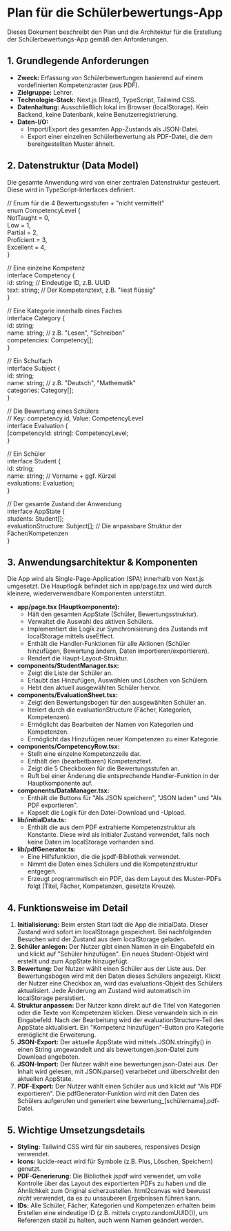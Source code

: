 # **Plan für die Schülerbewertungs-App**

Dieses Dokument beschreibt den Plan und die Architektur für die Erstellung der Schülerbewertungs-App gemäß den Anforderungen.

## **1\. Grundlegende Anforderungen**

* **Zweck:** Erfassung von Schülerbewertungen basierend auf einem vordefinierten Kompetenzraster (aus PDF).  
* **Zielgruppe:** Lehrer.  
* **Technologie-Stack:** Next.js (React), TypeScript, Tailwind CSS.  
* **Datenhaltung:** Ausschließlich lokal im Browser (localStorage). Kein Backend, keine Datenbank, keine Benutzerregistrierung.  
* **Daten-I/O:**  
  * Import/Export des gesamten App-Zustands als JSON-Datei.  
  * Export einer einzelnen Schülerbewertung als PDF-Datei, die dem bereitgestellten Muster ähnelt.

## **2\. Datenstruktur (Data Model)**

Die gesamte Anwendung wird von einer zentralen Datenstruktur gesteuert. Diese wird in TypeScript-Interfaces definiert.

// Enum für die 4 Bewertungsstufen \+ "nicht vermittelt"  
enum CompetencyLevel {  
  NotTaught \= 0,  
  Low \= 1,  
  Partial \= 2,  
  Proficient \= 3,  
  Excellent \= 4,  
}

// Eine einzelne Kompetenz  
interface Competency {  
  id: string; // Eindeutige ID, z.B. UUID  
  text: string; // Der Kompetenztext, z.B. "liest flüssig"  
}

// Eine Kategorie innerhalb eines Faches  
interface Category {  
  id: string;  
  name: string; // z.B. "Lesen", "Schreiben"  
  competencies: Competency\[\];  
}

// Ein Schulfach  
interface Subject {  
  id: string;  
  name: string; // z.B. "Deutsch", "Mathematik"  
  categories: Category\[\];  
}

// Die Bewertung eines Schülers  
// Key: competency.id, Value: CompetencyLevel  
interface Evaluation {  
  \[competencyId: string\]: CompetencyLevel;  
}

// Ein Schüler  
interface Student {  
  id: string;  
  name: string; // Vorname \+ ggf. Kürzel  
  evaluations: Evaluation;  
}

// Der gesamte Zustand der Anwendung  
interface AppState {  
  students: Student\[\];  
  evaluationStructure: Subject\[\]; // Die anpassbare Struktur der Fächer/Kompetenzen  
}

## **3\. Anwendungsarchitektur & Komponenten**

Die App wird als Single-Page-Application (SPA) innerhalb von Next.js umgesetzt. Die Hauptlogik befindet sich in app/page.tsx und wird durch kleinere, wiederverwendbare Komponenten unterstützt.

* **app/page.tsx (Hauptkomponente):**  
  * Hält den gesamten AppState (Schüler, Bewertungsstruktur).  
  * Verwaltet die Auswahl des aktiven Schülers.  
  * Implementiert die Logik zur Synchronisierung des Zustands mit localStorage mittels useEffect.  
  * Enthält die Handler-Funktionen für alle Aktionen (Schüler hinzufügen, Bewertung ändern, Daten importieren/exportieren).  
  * Rendert die Haupt-Layout-Struktur.  
* **components/StudentManager.tsx:**  
  * Zeigt die Liste der Schüler an.  
  * Erlaubt das Hinzufügen, Auswählen und Löschen von Schülern.  
  * Hebt den aktuell ausgewählten Schüler hervor.  
* **components/EvaluationSheet.tsx:**  
  * Zeigt den Bewertungsbogen für den ausgewählten Schüler an.  
  * Iteriert durch die evaluationStructure (Fächer, Kategorien, Kompetenzen).  
  * Ermöglicht das Bearbeiten der Namen von Kategorien und Kompetenzen.  
  * Ermöglicht das Hinzufügen neuer Kompetenzen zu einer Kategorie.  
* **components/CompetencyRow.tsx:**  
  * Stellt eine einzelne Kompetenzzeile dar.  
  * Enthält den (bearbeitbaren) Kompetenztext.  
  * Zeigt die 5 Checkboxen für die Bewertungsstufen an.  
  * Ruft bei einer Änderung die entsprechende Handler-Funktion in der Hauptkomponente auf.  
* **components/DataManager.tsx:**  
  * Enthält die Buttons für "Als JSON speichern", "JSON laden" und "Als PDF exportieren".  
  * Kapselt die Logik für den Datei-Download und \-Upload.  
* **lib/initialData.ts:**  
  * Enthält die aus dem PDF extrahierte Kompetenzstruktur als Konstante. Diese wird als initialer Zustand verwendet, falls noch keine Daten im localStorage vorhanden sind.  
* **lib/pdfGenerator.ts:**  
  * Eine Hilfsfunktion, die die jspdf-Bibliothek verwendet.  
  * Nimmt die Daten eines Schülers und die Kompetenzstruktur entgegen.  
  * Erzeugt programmatisch ein PDF, das dem Layout des Muster-PDFs folgt (Titel, Fächer, Kompetenzen, gesetzte Kreuze).

## **4\. Funktionsweise im Detail**

1. **Initialisierung:** Beim ersten Start lädt die App die initialData. Dieser Zustand wird sofort im localStorage gespeichert. Bei nachfolgenden Besuchen wird der Zustand aus dem localStorage geladen.  
2. **Schüler anlegen:** Der Nutzer gibt einen Namen in ein Eingabefeld ein und klickt auf "Schüler hinzufügen". Ein neues Student-Objekt wird erstellt und zum AppState hinzugefügt.  
3. **Bewertung:** Der Nutzer wählt einen Schüler aus der Liste aus. Der Bewertungsbogen wird mit den Daten dieses Schülers angezeigt. Klickt der Nutzer eine Checkbox an, wird das evaluations-Objekt des Schülers aktualisiert. Jede Änderung am Zustand wird automatisch im localStorage persistiert.  
4. **Struktur anpassen:** Der Nutzer kann direkt auf die Titel von Kategorien oder die Texte von Kompetenzen klicken. Diese verwandeln sich in ein Eingabefeld. Nach der Bearbeitung wird der evaluationStructure-Teil des AppState aktualisiert. Ein "Kompetenz hinzufügen"-Button pro Kategorie ermöglicht die Erweiterung.  
5. **JSON-Export:** Der aktuelle AppState wird mittels JSON.stringify() in einen String umgewandelt und als bewertungen.json-Datei zum Download angeboten.  
6. **JSON-Import:** Der Nutzer wählt eine bewertungen.json-Datei aus. Der Inhalt wird gelesen, mit JSON.parse() verarbeitet und überschreibt den aktuellen AppState.  
7. **PDF-Export:** Der Nutzer wählt einen Schüler aus und klickt auf "Als PDF exportieren". Die pdfGenerator-Funktion wird mit den Daten des Schülers aufgerufen und generiert eine bewertung\_\[schülername\].pdf-Datei.

## **5\. Wichtige Umsetzungsdetails**

* **Styling:** Tailwind CSS wird für ein sauberes, responsives Design verwendet.  
* **Icons:** lucide-react wird für Symbole (z.B. Plus, Löschen, Speichern) genutzt.  
* **PDF-Generierung:** Die Bibliothek jspdf wird verwendet, um volle Kontrolle über das Layout des exportierten PDFs zu haben und die Ähnlichkeit zum Original sicherzustellen. html2canvas wird bewusst *nicht* verwendet, da es zu unsauberen Ergebnissen führen kann.  
* **IDs:** Alle Schüler, Fächer, Kategorien und Kompetenzen erhalten beim Erstellen eine eindeutige ID (z.B. mittels crypto.randomUUID()), um Referenzen stabil zu halten, auch wenn Namen geändert werden.